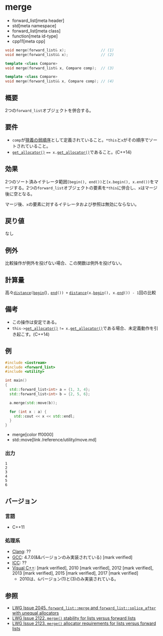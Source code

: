 # merge
* forward_list[meta header]
* std[meta namespace]
* forward_list[meta class]
* function[meta id-type]
* cpp11[meta cpp]

```cpp
void merge(forward_list& x);                // (1)
void merge(forward_list&& x);               // (2)

template <class Compare>
void merge(forward_list& x, Compare comp);  // (3)

template <class Compare>
void merge(forward_list&& x, Compare comp); // (4)
```

## 概要
2つの`forward_list`オブジェクトを併合する。


## 要件
- `comp`が[狭義の弱順序](/reference/algorithm.md#strict-weak-ordering)として定義されていること。`*this`と`x`がその順序でソートされていること。
- [`get_allocator()`](get_allocator.md) `== x.`[`get_allocator()`](get_allocator.md)であること。(C++14)


## 効果
2つのソート済みイテレータ範囲`[begin(), end())`と`[x.begin(), x.end())`をマージする。2つの`forward_list`オブジェクトの要素を`*this`に併合し、`x`はマージ後に空となる。

マージ後、`x`の要素に対するイテレータおよび参照は無効にならない。


## 戻り値
なし


## 例外
比較操作が例外を投げない場合、この関数は例外を投げない。


## 計算量
高々[`distance`](/reference/iterator/distance.md)`(`[`begin`](begin.md)()`,` [`end`](end.md)`()) +` [`distance`](/reference/iterator/distance.md)`(x.`[`begin`](begin.md)`(), x.`[`end`](end.md)`()) - 1`回の比較


## 備考
- この操作は安定である。
- `this->`[`get_allocator()`](get_allocator.md) `!= x.`[`get_allocator()`](get_allocator.md)である場合、未定義動作を引き起こす。(C++14)


## 例
```cpp example
#include <iostream>
#include <forward_list>
#include <utility>

int main()
{
  std::forward_list<int> a = {1, 3, 4};
  std::forward_list<int> b = {2, 5, 6};

  a.merge(std::move(b));

  for (int x : a) {
    std::cout << x << std::endl;
  }
}
```
* merge[color ff0000]
* std::move[link /reference/utility/move.md]

### 出力
```
1
2
3
4
5
6
```

## バージョン
### 言語
- C++11

### 処理系
- [Clang](/implementation.md#clang): ??
- [GCC](/implementation.md#gcc): 4.7.0(&&バージョンのみ実装されている) [mark verified]
- [ICC](/implementation.md#icc): ??
- [Visual C++](/implementation.md#visual_cpp):  [mark verified], 2010 [mark verified], 2012 [mark verified], 2013 [mark verified], 2015 [mark verified], 2017 [mark verified]
	- 2010は、`&`バージョン(1)と(3)のみ実装されている。

## 参照
- [LWG Issue 2045. `forward_list::merge` and `forward_list::splice_after` with unequal allocators](http://www.open-std.org/jtc1/sc22/wg21/docs/lwg-defects.html#2045)
- [LWG Issue 2122. `merge()` stability for lists versus forward lists](http://www.open-std.org/jtc1/sc22/wg21/docs/lwg-defects.html#2122)
- [LWG Issue 2123. `merge()` allocator requirements for lists versus forward lists](http://www.open-std.org/jtc1/sc22/wg21/docs/lwg-defects.html#2123)
